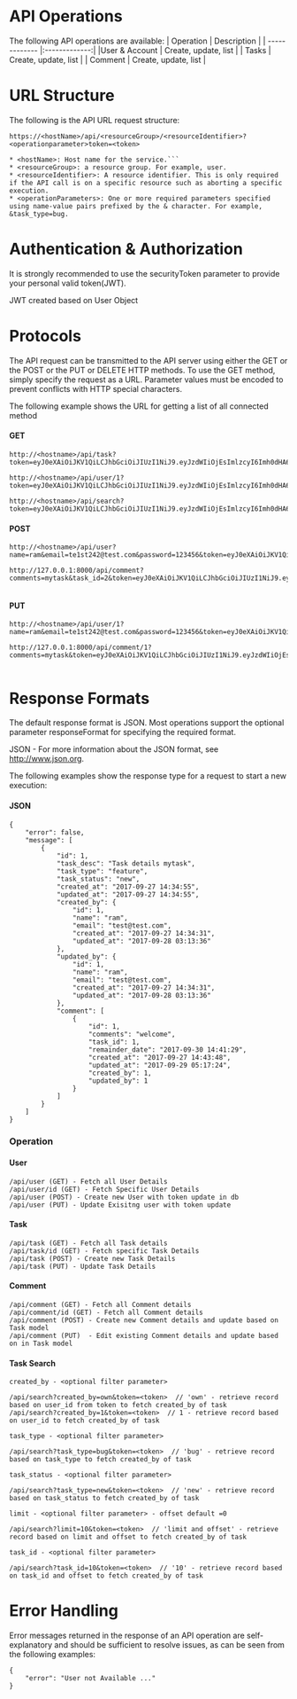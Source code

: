 # API Operations

The following API operations are available:
| Operation        | Description            |
| ------------- |:-------------:|
|User & Account      | Create, update, list  |
| Tasks     |  Create, update, list       |
| Comment | Create, update, list       |

# URL Structure
The following is the API URL request structure:
```
https://<hostName>/api/<resourceGroup>/<resourceIdentifier>?<operationparameter>token=<token>
```
```
* <hostName>: Host name for the service.```
* <resourceGroup>: a resource group. For example, user.
* <resourceIdentifier>: A resource identifier. This is only required if the API call is on a specific resource such as aborting a specific execution.
* <operationParameters>: One or more required parameters specified using name-value pairs prefixed by the & character. For example, &task_type=bug.
```

# Authentication & Authorization

It is strongly recommended to use the securityToken parameter to provide your personal valid token(JWT).

JWT created based on User Object

# Protocols
The API request can be transmitted to the API server using either the GET or the POST or the PUT or DELETE HTTP methods. To use the GET method, simply specify the request as a URL. Parameter values must be encoded to prevent conflicts with HTTP special characters. 

The following example shows the URL for getting a list of all connected method
#### GET
```
http://<hostname>/api/task?token=eyJ0eXAiOiJKV1QiLCJhbGciOiJIUzI1NiJ9.eyJzdWIiOjEsImlzcyI6Imh0dHA6Ly9sb2NhbGhvc3QiLCJpYXQiOjE1MDY1MTk1MzQsImV4cCI6MTUwNzMwMzEzNCwibmJmIjoxNTA2NTE5NTM0LCJqdGkiOiIzcEJmenJzTjFmcG5yd1NIIn0.C9aulfLkFyquxND7aQOdM16T_9OAgfi1IV0xGORBWs8

http://<hostname>/api/user/1?token=eyJ0eXAiOiJKV1QiLCJhbGciOiJIUzI1NiJ9.eyJzdWIiOjEsImlzcyI6Imh0dHA6Ly9sb2NhbGhvc3QiLCJpYXQiOjE1MDY1MTk1MzQsImV4cCI6MTUwNzMwMzEzNCwibmJmIjoxNTA2NTE5NTM0LCJqdGkiOiIzcEJmenJzTjFmcG5yd1NIIn0.C9aulfLkFyquxND7aQOdM16T_9OAgfi1IV0xGORBWs8

http://<hostname>/api/search?token=eyJ0eXAiOiJKV1QiLCJhbGciOiJIUzI1NiJ9.eyJzdWIiOjEsImlzcyI6Imh0dHA6Ly9sb2NhbGhvc3QiLCJpYXQiOjE1MDY1MTk1MzQsImV4cCI6MTUwNzMwMzEzNCwibmJmIjoxNTA2NTE5NTM0LCJqdGkiOiIzcEJmenJzTjFmcG5yd1NIIn0.C9aulfLkFyquxND7aQOdM16T_9OAgfi1IV0xGORBWs8

```
#### POST
```
http://<hostname>/api/user?name=ram&email=te1st242@test.com&password=123456&token=eyJ0eXAiOiJKV1QiLCJhbGciOiJIUzI1NiJ9.eyJzdWIiOjEsImlzcyI6Imh0dHA6Ly9sb2NhbGhvc3QiLCJpYXQiOjE1MDY1MTk1MzQsImV4cCI6MTUwNzMwMzEzNCwibmJmIjoxNTA2NTE5NTM0LCJqdGkiOiIzcEJmenJzTjFmcG5yd1NIIn0.C9aulfLkFyquxND7aQOdM16T_9OAgfi1IV0xGORBWs8

http://127.0.0.1:8000/api/comment?comments=mytask&task_id=2&token=eyJ0eXAiOiJKV1QiLCJhbGciOiJIUzI1NiJ9.eyJzdWIiOjEsImlzcyI6Imh0dHA6Ly9sb2NhbGhvc3QiLCJpYXQiOjE1MDY1MTk1MzQsImV4cCI6MTUwNzMwMzEzNCwibmJmIjoxNTA2NTE5NTM0LCJqdGkiOiIzcEJmenJzTjFmcG5yd1NIIn0.C9aulfLkFyquxND7aQOdM16T_9OAgfi1IV0xGORBWs8


```
#### PUT
```
http://<hostname>/api/user/1?name=ram&email=te1st242@test.com&password=123456&token=eyJ0eXAiOiJKV1QiLCJhbGciOiJIUzI1NiJ9.eyJzdWIiOjEsImlzcyI6Imh0dHA6Ly9sb2NhbGhvc3QiLCJpYXQiOjE1MDY1MTk1MzQsImV4cCI6MTUwNzMwMzEzNCwibmJmIjoxNTA2NTE5NTM0LCJqdGkiOiIzcEJmenJzTjFmcG5yd1NIIn0.C9aulfLkFyquxND7aQOdM16T_9OAgfi1IV0xGORBWs8

http://127.0.0.1:8000/api/comment/1?comments=mytask&token=eyJ0eXAiOiJKV1QiLCJhbGciOiJIUzI1NiJ9.eyJzdWIiOjEsImlzcyI6Imh0dHA6Ly9sb2NhbGhvc3QiLCJpYXQiOjE1MDY1MTk1MzQsImV4cCI6MTUwNzMwMzEzNCwibmJmIjoxNTA2NTE5NTM0LCJqdGkiOiIzcEJmenJzTjFmcG5yd1NIIn0.C9aulfLkFyquxND7aQOdM16T_9OAgfi1IV0xGORBWs8


```

# Response Formats
The default response format is JSON. Most operations support the optional parameter responseFormat for specifying the required format. 

JSON - For more information about the JSON format, see http://www.json.org.

The following examples show the response type for a request to start a new execution:

#### JSON
```
{
    "error": false,
    "message": [
        {
            "id": 1,
            "task_desc": "Task details mytask",
            "task_type": "feature",
            "task_status": "new",
            "created_at": "2017-09-27 14:34:55",
            "updated_at": "2017-09-27 14:34:55",
            "created_by": {
                "id": 1,
                "name": "ram",
                "email": "test@test.com",
                "created_at": "2017-09-27 14:34:31",
                "updated_at": "2017-09-28 03:13:36"
            },
            "updated_by": {
                "id": 1,
                "name": "ram",
                "email": "test@test.com",
                "created_at": "2017-09-27 14:34:31",
                "updated_at": "2017-09-28 03:13:36"
            },
            "comment": [
                {
                    "id": 1,
                    "comments": "welcome",
                    "task_id": 1,
                    "remainder_date": "2017-09-30 14:41:29",
                    "created_at": "2017-09-27 14:43:48",
                    "updated_at": "2017-09-29 05:17:24",
                    "created_by": 1,
                    "updated_by": 1
                }
            ]
        }
    ]
}
```

### Operation

#### User
	/api/user (GET) - Fetch all User Details
	/api/user/id (GET) - Fetch Specific User Details
	/api/user (POST) - Create new User with token update in db
	/api/user (PUT) - Update Exisitng user with token update
	
#### Task
	/api/task (GET) - Fetch all Task details
	/api/task/id (GET) - Fetch specific Task Details
	/api/task (POST) - Create new Task Details
	/api/task (PUT) - Update Task Details 
	
#### Comment
	/api/comment (GET) - Fetch all Comment details
	/api/comment/id (GET) - Fetch all Comment details
	/api/comment (POST) - Create new Comment details and update based on Task model
	/api/comment (PUT)	- Edit existing Comment details and update based on in Task model
			

#### Task Search
	created_by - <optional filter parameter>
	
	/api/search?created_by=own&token=<token>  // 'own' - retrieve record based on user_id from token to fetch created_by of task 	
	/api/search?created_by=1&token=<token>  // 1 - retrieve record based on user_id to fetch created_by of task 

	task_type - <optional filter parameter>
	
	/api/search?task_type=bug&token=<token>  // 'bug' - retrieve record based on task_type to fetch created_by of task 	

	task_status - <optional filter parameter>
	
	/api/search?task_type=new&token=<token>  // 'new' - retrieve record based on task_status to fetch created_by of task 	
	
	limit - <optional filter parameter> - offset default =0
	
	/api/search?limit=10&token=<token>  // 'limit and offset' - retrieve record based on limit and offset to fetch created_by of task 		
	
	task_id - <optional filter parameter> 
	
	/api/search?task_id=10&token=<token>  // '10' - retrieve record based on task_id and offset to fetch created_by of task 


# Error Handling
Error messages returned in the response of an API operation are self-explanatory and should be sufficient to resolve issues, as can be seen from the following examples:
```
{
    "error": "User not Available ..."
}

```
